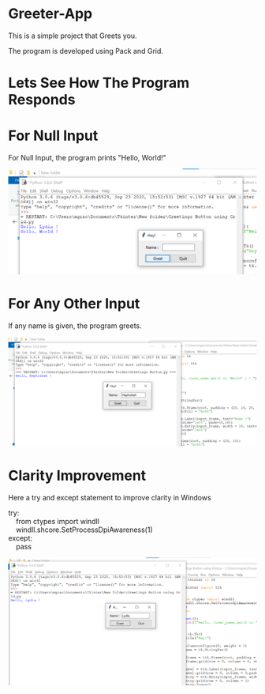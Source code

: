 # Greeter-App

This is a simple project that Greets you.

The program is developed using Pack and Grid.

# Lets See How The Program Responds 

# For Null Input 
<p> For Null Input, the program prints "Hello, World!" </p>
<img src = "https://github.com/Grace-Hephzibah/Greeter-App/blob/main/Photos/Null-Input.png">

# For Any Other Input 
<p> If any name is given, the program greets.</p>
<img src = "https://github.com/Grace-Hephzibah/Greeter-App/blob/main/Photos/Input.png">

# Clarity Improvement 
<p> Here a try and except statement to improve clarity in Windows </p>

<p>
  try: <br>
&nbsp; &nbsp;    from ctypes import windll <br>
&nbsp; &nbsp;   windll.shcore.SetProcessDpiAwareness(1) <br>
except:<br>
&nbsp; &nbsp;   pass <br>
</p>

<img src = "https://github.com/Grace-Hephzibah/Greeter-App/blob/main/Photos/Clarity.png" >
